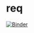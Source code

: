 # req


[![Binder](https://mybinder.org/badge_logo.svg)](https://mybinder.org/v2/gh/wania8383/req/master)
